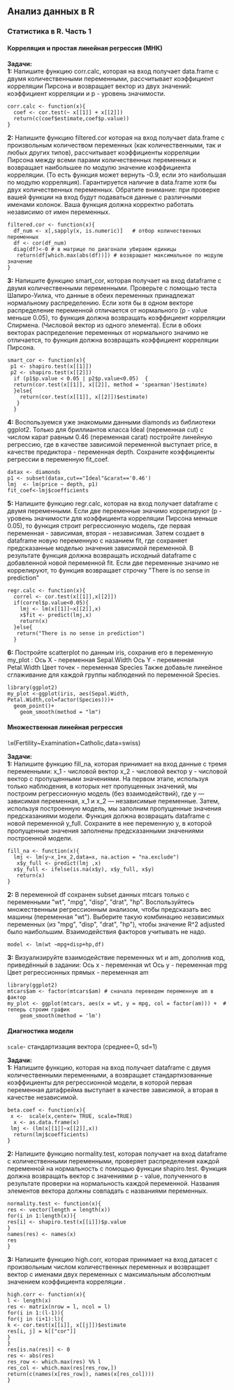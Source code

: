 ## Анализ данных в R
### Статистика в R. Часть 1
#### Корреляция и простая линейная регрессия (МНК)

**Задачи:**  
**1:** Напишите функцию corr.calc, которая на вход получает data.frame с двумя количественными переменными, рассчитывает коэффициент корреляции Пирсона и возвращает вектор из двух значений: коэффициент корреляции и p - уровень значимости.

```{r}
corr.calc <- function(x){
  coef <- cor.test(~ x[[1]] + x[[2]])
  return(c(coef$estimate,coef$p.value))
}
```

**2:** Напишите функцию filtered.cor которая на вход получает data.frame с  произвольным количеством переменных (как количественными, так и любых других типов), рассчитывает коэффициенты корреляции Пирсона между всеми парами количественных переменных и возвращает наибольшее по модулю значение коэффициента корреляции. (То есть функция может вернуть -0.9, если это наибольшая по модулю  корреляция).
Гарантируется наличие в data.frame хотя бы двух количественных переменных.
Обратите внимание: при проверке вашей функции на вход будут подаваться данные с различными именами колонок. Ваша функция должна корректно работать независимо от имен переменных. 

```{r}
filtered.cor <- function(x){
  df_num <- x[,sapply(x, is.numeric)]   # отбор количественных переменных
  df <- cor(df_num)
  diag(df)<-0 # в матрице по диагонали убираем единицы
   return(df[which.max(abs(df))]) # возвращает максимальное по модулю значение
}
```

**3:** Напишите функцию smart_cor, которая получает на вход dataframe с двумя количественными переменными. Проверьте с помощью теста Шапиро-Уилка, что данные в обеих переменных принадлежат нормальному распределению.
Если хотя бы в одном векторе распределение переменной отличается от нормального (p - value меньше 0.05), то функция должна возвращать коэффициент корреляции Спирмена. (Числовой вектор из одного элемента).
Если в обоих векторах распределение переменных от нормального значимо не отличается, то функция должна возвращать коэффициент корреляции Пирсона.

```{r}
smart_cor <- function(x){
 p1 <- shapiro.test(x[[1]])
 p2 <- shapiro.test(x[[2]])
  if (p1$p.value < 0.05 | p2$p.value<0.05)  {
  return(cor.test(x[[1]], x[[2]], method = 'spearman')$estimate)
  }else{
    return(cor.test(x[[1]], x[[2]])$estimate)
   } 
  }
```

**4:** Воспользуемся уже знакомыми данными diamonds из библиотеки ggplot2. Только для бриллиантов класса Ideal (переменная cut) c числом карат равным 0.46 (переменная carat) постройте линейную регрессию, где в качестве зависимой переменной выступает price, в качестве предиктора - переменная  depth. Сохраните коэффициенты регрессии в переменную fit_coef.

```{r}
datax <- diamonds
p1 <- subset(datax,cut=="Ideal"&carat=='0.46')
lmj  <- lm(price ~ depth, p1)
fit_coef<-lmj$coefficients
```
**5:** Напишите функцию regr.calc, которая на вход получает dataframe c двумя переменными.
Если две переменные значимо коррелируют (p - уровень значимости для коэффициента корреляции Пирсона меньше 0.05), то функция строит регрессионную модель, где первая переменная - зависимая, вторая - независимая. Затем создает в dataframe новую переменную с назанием fit, где сохраняет предсказанные моделью значения зависимой переменной. В результате функция должна возвращать исходный dataframe с добавленной новой переменной fit.
Если две переменные значимо не коррелируют, то функция возвращает строчку "There is no sense in prediction"

```{r}
regr.calc <- function(x){
  correl <- cor.test(x[[1]],x[[2]])
  if(correl$p.value<0.05){
    lmj <- lm(x[[1]]~x[[2]],x)
    x$fit <- predict(lmj,x)
    return(x)
  }else{
   return("There is no sense in prediction")
  }
```
**6:** Постройте scatterplot по данным iris, сохранив его в переменную my_plot : 
Ось X - переменная Sepal.Width
Ось Y -  переменная Petal.Width
Цвет точек - переменная Species
Также добавьте линейное сглаживание для каждой группы наблюдений по переменной Species.

```{r}
library(ggplot2)
my_plot <-ggplot(iris, aes(Sepal.Width, Petal.Width,col=factor(Species)))+
  geom_point()+
    geom_smooth(method = "lm")
```

#### Множественная линейная регрессия

`lm`(Fertility~Examination+Catholic,data=swiss)

**Задачи:**  
**1:** Напишите функцию fill_na, которая принимает на вход данные с тремя переменными:
x_1  -  числовой вектор
x_2 - числовой вектор
y - числовой вектор с пропущенными значениями.
На первом этапе, используя только наблюдения, в которых нет пропущенных значений, мы построим регрессионную модель (без взаимодействий), где  y — зависимая переменная, x_1 и x_2 — независимые переменные. Затем, используя построенную модель, мы заполним пропущенные значения предсказаниями модели.
Функция должна возвращать dataframe c новой переменной  y_full. Сохраните в нее переменную y, в которой пропущенные значения заполнены предсказанными значениями построенной модели.

```{r}
fill_na <- function(x){
  lmj <- lm(y~x_1+x_2,data=x, na.action = "na.exclude")
   x$y_full <- predict(lmj ,x)
  x$y_full <- ifelse(is.na(x$y), x$y_full, x$y)
   return(x)
}
```
**2:** В переменной df сохранен subset данных mtcars только с переменными "wt", "mpg", "disp", "drat", "hp". Воспользуйтесь множественным регрессионным анализом, чтобы предсказать вес машины (переменная "wt"). Выберите такую комбинацию независимых переменных (из "mpg", "disp", "drat", "hp"), чтобы значение R^2 adjusted было наибольшим. Взаимодействия факторов учитывать не надо. 
```{r}
model <- lm(wt ~mpg+disp+hp,df)
```
**3:**
Визуализируйте взаимодействие переменных wt и am, дополнив код, приведённый в задании:
Ось x - переменная wt
Ось y - переменная mpg
Цвет регрессионных прямых - переменная am
```{r}
library(ggplot2)
mtcars$am <- factor(mtcars$am) # сначала переведем переменную am в фактор
my_plot <- ggplot(mtcars, aes(x = wt, y = mpg, col = factor(am))) +  # теперь строим график
    geom_smooth(method = 'lm')
```


#### Диагностика модели
`scale`- стандартизация вектора (среднее=0, sd=1)

**Задачи:**  
**1:** Напишите функцию, которая на вход получает dataframe с двумя количественными переменными, а возвращает стандартизованные коэффициенты для регрессионной модели, в которой первая переменная датафрейма выступает в качестве зависимой, а вторая в качестве независимой.
```{r}
beta.coef <- function(x){
 x <-  scale(x,center= TRUE, scale=TRUE)
  x <- as.data.frame(x)
 lmj <- (lm(x[[1]]~x[[2]],x))
  return(lmj$coefficients)
}
```
**2:** Напишите функцию normality.test, которая получает на вход dataframe с количественными переменными, проверяет распределения каждой переменной на нормальность с помощью функции shapiro.test. Функция должна возвращать вектор с значениями p - value, полученного в результате проверки на нормальность каждой переменной. Названия элементов вектора должны совпадать с названиями переменных. 

```{r}
normality.test <- function(x){
res <- vector(length = length(x))
for(i in 1:length(x)){
res[i] <- shapiro.test(x[[i]])$p.value
}
names(res) <- names(x)
res
}
```

**3:** Напишите функцию high.corr, которая принимает на вход датасет с произвольным числом количественных переменных и возвращает вектор с именами двух переменных с максимальным абсолютным значением коэффициента корреляции .

```{r}
high.corr <- function(x){
l <- length(x)
res <- matrix(nrow = l, ncol = l)
for(i in 1:(l-1)){
for(j in (i+1):l){
k <- cor.test(x[[i]], x[[j]])$estimate
res[i, j] = k[["cor"]]
}
}
res[is.na(res)] <- 0
res <- abs(res)
res_row <- which.max(res) %% l
res_col <- which.max(res[res_row,])
return(c(names(x[res_row]), names(x[res_col])))
}
```

